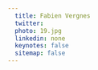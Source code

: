 ```yaml
---
  title: Fabien Vergnes
  twitter: 
  photo: 19.jpg
  linkedin: none
  keynotes: false
  sitemap: false
---
```


